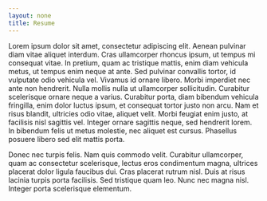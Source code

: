 ```yaml
---
layout: none
title: Resume
---
```


Lorem ipsum dolor sit amet, consectetur adipiscing elit. Aenean pulvinar diam vitae aliquet interdum. Cras ullamcorper rhoncus ipsum, ut tempus mi consequat vitae. In pretium, quam ac tristique mattis, enim diam vehicula metus, ut tempus enim neque at ante. Sed pulvinar convallis tortor, id vulputate odio vehicula vel. Vivamus id ornare libero. Morbi imperdiet nec ante non hendrerit. Nulla mollis nulla ut ullamcorper sollicitudin. Curabitur scelerisque ornare neque a varius. Curabitur porta, diam bibendum vehicula fringilla, enim dolor luctus ipsum, et consequat tortor justo non arcu. Nam et risus blandit, ultricies odio vitae, aliquet velit. Morbi feugiat enim justo, at facilisis nisl sagittis vel. Integer ornare sagittis neque, sed hendrerit lorem. In bibendum felis ut metus molestie, nec aliquet est cursus. Phasellus posuere libero sed elit mattis porta.

Donec nec turpis felis. Nam quis commodo velit. Curabitur ullamcorper, quam ac consectetur scelerisque, lectus eros condimentum magna, ultrices placerat dolor ligula faucibus dui. Cras placerat rutrum nisl. Duis at risus lacinia turpis porta facilisis. Sed tristique quam leo. Nunc nec magna nisl. Integer porta scelerisque elementum.
